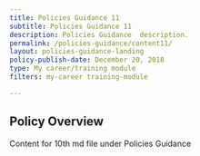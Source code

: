 ```yaml
---
title: Policies Guidance 11
subtitle: Policies Guidance 11
description: Policies Guidance  description. 
permalink: /policies-guidance/content11/
layout: policies-guidance-landing
policy-publish-date: December 20, 2018
type: My career/training module
filters: my-career training-module

---
```

## Policy Overview ##


Content for 10th md file under Policies Guidance
